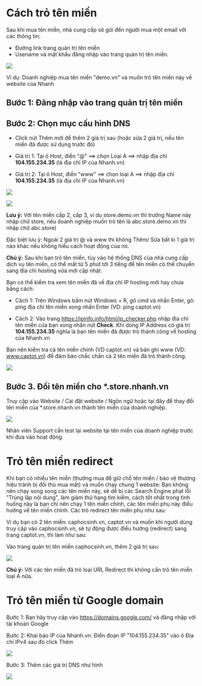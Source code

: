 # Cách trỏ tên miền

Sau khi mua tên miền, nhà cung cấp sẽ gửi đến người mua một email với các thông tin:

- Đường link trang quản trị tên miền
- Usename và mật khẩu đăng nhập vào trang quản trị tên miền.

![](https://raw.githubusercontent.com/nhanhapi/manual/master/docs/website/img/cach-tro-ten-mien1.png)

Ví dụ: Doanh nghiệp mua tên miền "demo.vn" và muốn trỏ tên miền này về website của Nhanh

## Bước 1: Đăng nhập vào trang quản trị tên miền
## Bước 2: Chọn mục cấu hình DNS
- Click nút Thêm mới để thêm 2 giá trị sau (hoặc sửa 2 giá trị, nếu tên miền đã được sử dụng trước đó)

+ Giá trị 1: Tại ô Host, điền "@" ==> chọn Loại A ==> nhập địa chỉ **104.155.234.35** (là địa chỉ IP của Nhanh.vn)

+ Giá trị 2: Tại ô Host, điền "www" ==> chọn loại A ==> nhập địa chỉ **104.155.234.35** (là địa chỉ IP của Nhanh.vn)

![](https://raw.githubusercontent.com/nhanhapi/manual/master/docs/website/img/cach-tro-ten-mien-2.PNG)

![](https://raw.githubusercontent.com/nhanhapi/manual/master/docs/website/img/cach-tro-ten-mien-3.PNG)

**Lưu ý:** Với tên miền cấp 2, cấp 3, ví dụ store.demo.vn thì trường Name này nhập chữ store, nếu doanh nghiệp muốn trỏ tên là abc.store.demo.vn thì nhập chữ abc.store)

Đặc biệt lưu ý: Ngoài 2 giá trị @ và www thì không Thêm/ Sửa bất kì 1 giá trị nào khác nếu không hiểu cách hoạt động của nó.

**Chú ý:** Sau khi bạn trỏ tên miền, tùy vào hệ thống DNS của nhà cung cấp dịch vụ tên miền, có thể mất từ 5 phút tới 3 tiếng để tên miền có thể chuyển sang địa chỉ hosting vừa mới cập nhật.

Bạn có thể kiểm tra xem tên miền đã về địa chỉ IP hosting mới hay chưa bằng cách:

- Cách 1: Trên Windows bấm nút Windows + R, gõ cmd và nhấn Enter, gõ: ping địa chỉ tên miền xong nhấn Enter (VD: ping captot.vn)

- Cách 2: Vào trang https://ipinfo.info/html/ip_checker.php nhập địa chỉ tên miền của bạn xong nhấn nút **Check**. Khi dòng IP Address có giá trị **104.155.234.35** nghĩa là bạn tên miền đã được trỏ thành công về hosting của Nhanh.vn

Bạn nên kiểm tra cả tên miền chính (VD captot.vn) và bản ghi www (VD: www.captot.vn) để đảm bảo chắc chắn cả 2 tên miền đã trỏ thành công.

![](https://raw.githubusercontent.com/nhanhapi/manual/master/docs/website/img/cach-tro-ten-mien-4.PNG)

## Bước 3. Đổi tên miền cho *.store.nhanh.vn
Truy cập vào Website / Cài đặt website / Ngôn ngữ hoặc tại đây để thay đổi tên miền của *.store.nhanh.vn thành tên miền của doanh nghiệp.

![](https://raw.githubusercontent.com/nhanhapi/manual/master/docs/website/img/cach-tro-ten-mien-5.PNG)

Nhân viên Support cần test lại website tại tên miền của doanh nghiệp trước khi đưa vào hoạt động.

# Trỏ tên miền redirect
Khi bạn có nhiều tên miền (thường mua để giữ chỗ tên miền / bảo vệ thương hiệu tránh bị đối thủ mua mất) và muốn chạy chung 1 website: Bạn không nên chạy song song các tên miền này, sẽ dễ bị các Search Engine phạt lỗi "Trùng lặp nội dung", làm giảm thứ hạng tìm kiếm, cách tốt nhất trong tình huống này là bạn chỉ nên chạy 1 tên miền chính, các tên miền phụ này điều hướng về tên miền chính. Các trỏ redirect tên miền phụ như sau:

Ví dụ bạn có 2 tên miền: caphocsinh.vn, captot.vn và muốn khi người dùng truy cập vào caphocsinh.vn, sẽ tự động được điều hướng (redirect) sang trang captot.vn, thì làm như sau:

Vào trang quản trị tên miền caphocsinh.vn, thêm 2 giá trị sau:

![](https://raw.githubusercontent.com/nhanhapi/manual/master/docs/website/img/cach-tro-ten-mien-6.PNG)

**Chú ý:** Với các tên miền đã trỏ loại URL Redirect thì không cần trỏ tên miền loại A nữa.

# Trỏ tên miền từ Google domain

Bước 1: Bạn hãy truy cập vào https://domains.google.com/ và đăng nhập với tài khoản Google

Bước 2: Khai báo IP của Nhanh.vn: Điền đoạn IP "104.155.234.35" vào ô Địa chỉ IPv4 sau đó click Thêm

![](https://raw.githubusercontent.com/nhanhapi/manual/master/docs/website/img/cach-tro-ten-mien-7.PNG)

Bước 3: Thêm các giá trị DNS như hình

![](https://raw.githubusercontent.com/nhanhapi/manual/master/docs/website/img/cach-tro-ten-mien-8.PNG)
